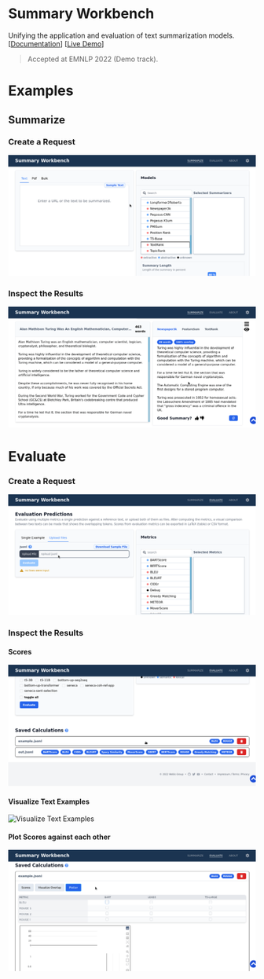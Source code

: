 # Summary Workbench

Unifying the application and evaluation of text summarization models. [[Documentation](https://webis-de.github.io/summary-workbench/)] [[Live Demo](https://tldr.demo.webis.de)]
>Accepted at EMNLP 2022 (Demo track).
# Examples

## Summarize

### Create a Request

![Create a Request](docs/static/summarize_input.gif)

### Inspect the Results

![Inspect the Results](docs/static/summarize_usage.gif)

# Evaluate

### Create a Request

![Create a Request](docs/static/evaluation_input.gif)

### Inspect the Results

#### Scores

![Scores](docs/static/evaluation_scores.gif)

#### Visualize Text Examples

![Visualize Text Examples](docs/static/evaluation_visualization.gif)

#### Plot Scores against each other

![Plot Scores against each other](docs/static/evaluation_plotter.gif)

